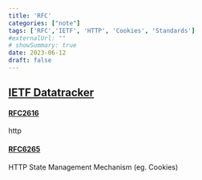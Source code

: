 ```yaml
---
title: 'RFC'
categories: ["note"]
tags: ['RFC','IETF', 'HTTP', 'Cookies', 'Standards']
#externalUrl: ""
# showSummary: true
date: 2023-06-12
draft: false
---
```


## [IETF Datatracker](https://datatracker.ietf.org/)

#### [RFC2616](https://datatracker.ietf.org/doc/html/rfc2616)

http

#### [RFC6265](https://datatracker.ietf.org/doc/html/rfc6265)

HTTP State Management Mechanism (eg. Cookies)
